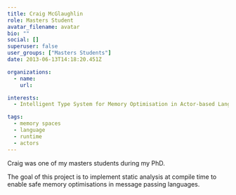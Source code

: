 ```yaml
---
title: Craig McGlaughlin
role: Masters Student
avatar_filename: avatar
bio: ""
social: []
superuser: false
user_groups: ["Masters Students"]
date: 2013-06-13T14:18:20.451Z

organizations:
  - name: 
    url: 

interests:
  - Intelligent Type System for Memory Optimisation in Actor-based Languages

tags:
  - memory spaces 
  - language
  - runtime
  - actors
---
```

Craig was one of my masters students during my PhD. 

The goal of this project is to implement static analysis at compile time to enable safe memory optimisations in message passing languages.